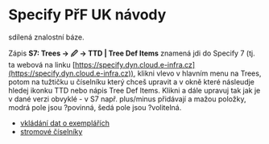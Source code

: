 # Specify PřF UK návody
sdílená znalostní báze.

Zápis **S7: Trees -> 🖉 -> TTD | Tree Def Items** znamená jdi do Specify 7 (tj. ta webová na linku [https://specify.dyn.cloud.e-infra.cz](https://specify.dyn.cloud.e-infra.cz)), klikni vlevo v hlavním menu na Trees, potom na tužtičku u číselníku který chceš upravit a v okně které násleudje hledej ikonku TTD nebo nápis Tree Def Items. Klikni a dále upravuj tak jak je v dané verzi obvyklé - v S7 např. plus/minus přidávají a mažou položky, modrá pole jsou ?povinná, šedá pole jsou ?volitelná.

* [vkládání dat o exemplářích](dataEntry.md)
* [stromové číselníky](trees.md)